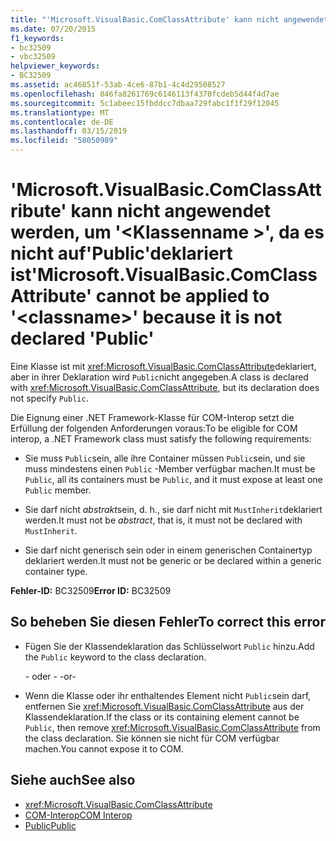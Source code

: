```yaml
---
title: "'Microsoft.VisualBasic.ComClassAttribute' kann nicht angewendet werden, um '<classname>', da es nicht auf 'Public' deklariert ist"
ms.date: 07/20/2015
f1_keywords:
- bc32509
- vbc32509
helpviewer_keywords:
- BC32509
ms.assetid: ac46851f-53ab-4ce6-87b1-4c4d29508527
ms.openlocfilehash: 846fa8261769c6146113f4370fcdeb5d44f4d7ae
ms.sourcegitcommit: 5c1abeec15fbddcc7dbaa729fabc1f1f29f12045
ms.translationtype: MT
ms.contentlocale: de-DE
ms.lasthandoff: 03/15/2019
ms.locfileid: "58050989"
---
```

# <a name="microsoftvisualbasiccomclassattribute-cannot-be-applied-to-classname-because-it-is-not-declared-public"></a><span data-ttu-id="3de77-102">'Microsoft.VisualBasic.ComClassAttribute' kann nicht angewendet werden, um '\<Klassenname >', da es nicht auf'Public'deklariert ist</span><span class="sxs-lookup"><span data-stu-id="3de77-102">'Microsoft.VisualBasic.ComClassAttribute' cannot be applied to '\<classname>' because it is not declared 'Public'</span></span>
<span data-ttu-id="3de77-103">Eine Klasse ist mit <xref:Microsoft.VisualBasic.ComClassAttribute>deklariert, aber in ihrer Deklaration wird `Public`nicht angegeben.</span><span class="sxs-lookup"><span data-stu-id="3de77-103">A class is declared with <xref:Microsoft.VisualBasic.ComClassAttribute>, but its declaration does not specify `Public`.</span></span>  
  
 <span data-ttu-id="3de77-104">Die Eignung einer .NET Framework-Klasse für COM-Interop setzt die Erfüllung der folgenden Anforderungen voraus:</span><span class="sxs-lookup"><span data-stu-id="3de77-104">To be eligible for COM interop, a .NET Framework class must satisfy the following requirements:</span></span>  
  
-   <span data-ttu-id="3de77-105">Sie muss `Public`sein, alle ihre Container müssen `Public`sein, und sie muss mindestens einen `Public` -Member verfügbar machen.</span><span class="sxs-lookup"><span data-stu-id="3de77-105">It must be `Public`, all its containers must be `Public`, and it must expose at least one `Public` member.</span></span>  
  
-   <span data-ttu-id="3de77-106">Sie darf nicht *abstrakt*sein, d. h., sie darf nicht mit `MustInherit`deklariert werden.</span><span class="sxs-lookup"><span data-stu-id="3de77-106">It must not be *abstract*, that is, it must not be declared with `MustInherit`.</span></span>  
  
-   <span data-ttu-id="3de77-107">Sie darf nicht generisch sein oder in einem generischen Containertyp deklariert werden.</span><span class="sxs-lookup"><span data-stu-id="3de77-107">It must not be generic or be declared within a generic container type.</span></span>  
  
 <span data-ttu-id="3de77-108">**Fehler-ID:** BC32509</span><span class="sxs-lookup"><span data-stu-id="3de77-108">**Error ID:** BC32509</span></span>  
  
## <a name="to-correct-this-error"></a><span data-ttu-id="3de77-109">So beheben Sie diesen Fehler</span><span class="sxs-lookup"><span data-stu-id="3de77-109">To correct this error</span></span>  
  
-   <span data-ttu-id="3de77-110">Fügen Sie der Klassendeklaration das Schlüsselwort `Public` hinzu.</span><span class="sxs-lookup"><span data-stu-id="3de77-110">Add the `Public` keyword to the class declaration.</span></span>  
  
     <span data-ttu-id="3de77-111">- oder - </span><span class="sxs-lookup"><span data-stu-id="3de77-111">-or-</span></span>  
  
-   <span data-ttu-id="3de77-112">Wenn die Klasse oder ihr enthaltendes Element nicht `Public`sein darf, entfernen Sie <xref:Microsoft.VisualBasic.ComClassAttribute> aus der Klassendeklaration.</span><span class="sxs-lookup"><span data-stu-id="3de77-112">If the class or its containing element cannot be `Public`, then remove <xref:Microsoft.VisualBasic.ComClassAttribute> from the class declaration.</span></span> <span data-ttu-id="3de77-113">Sie können sie nicht für COM verfügbar machen.</span><span class="sxs-lookup"><span data-stu-id="3de77-113">You cannot expose it to COM.</span></span>  
  
## <a name="see-also"></a><span data-ttu-id="3de77-114">Siehe auch</span><span class="sxs-lookup"><span data-stu-id="3de77-114">See also</span></span>

- <xref:Microsoft.VisualBasic.ComClassAttribute>
- [<span data-ttu-id="3de77-115">COM-Interop</span><span class="sxs-lookup"><span data-stu-id="3de77-115">COM Interop</span></span>](../../visual-basic/programming-guide/com-interop/index.md)
- [<span data-ttu-id="3de77-116">Public</span><span class="sxs-lookup"><span data-stu-id="3de77-116">Public</span></span>](../../visual-basic/language-reference/modifiers/public.md)
